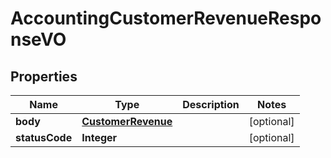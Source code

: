 
# AccountingCustomerRevenueResponseVO

## Properties
Name | Type | Description | Notes
------------ | ------------- | ------------- | -------------
**body** | [**CustomerRevenue**](CustomerRevenue.md) |  |  [optional]
**statusCode** | **Integer** |  |  [optional]



